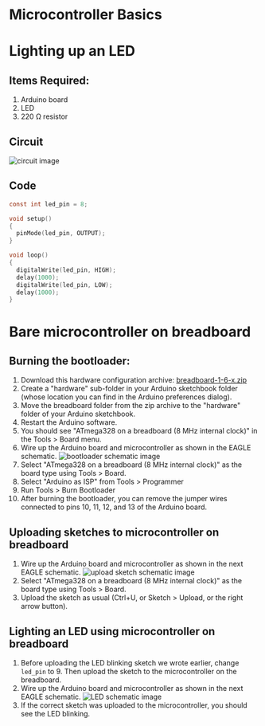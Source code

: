 # Microcontroller Basics
# Lighting up an LED
## Items Required:
1. Arduino board
2. LED
3. 220 Ω resistor
## Circuit
![circuit image](https://screenshots.firefoxusercontent.com/images/9cda65d3-bb8e-48d0-944f-e0f3a9b74855.png)
## Code
```c
const int led_pin = 8; 

void setup()
{
  pinMode(led_pin, OUTPUT);
}

void loop()
{
  digitalWrite(led_pin, HIGH);
  delay(1000);
  digitalWrite(led_pin, LOW);
  delay(1000);
}
```
# Bare microcontroller on breadboard
## Burning the bootloader:
1. Download this hardware configuration archive: [breadboard-1-6-x.zip](https://www.arduino.cc/en/uploads/Tutorial/breadboard-1-6-x.zip)
2. Create a "hardware" sub-folder in your Arduino sketchbook folder (whose location you can find in the Arduino preferences dialog).
3. Move the breadboard folder from the zip archive to the "hardware" folder of your Arduino sketchbook.
4. Restart the Arduino software.
5. You should see "ATmega328 on a breadboard (8 MHz internal clock)" in the Tools > Board menu.
6. Wire up the Arduino board and microcontroller as shown in the EAGLE schematic.
![bootloader schematic image](https://i.imgur.com/aYAJ38H.jpg)
7. Select "ATmega328 on a breadboard (8 MHz internal clock)" as the board type using Tools > Board.
8. Select "Arduino as ISP" from Tools > Programmer
9. Run Tools > Burn Bootloader
10. After burning the bootloader, you can remove the jumper wires connected to pins 10, 11, 12, and 13 of the Arduino board.

## Uploading sketches to microcontroller on breadboard
1. Wire up the Arduino board and microcontroller as shown in the next EAGLE schematic.
![upload sketch schematic image](https://i.imgur.com/xj3L02i.jpg)
2. Select "ATmega328 on a breadboard (8 MHz internal clock)" as the board type using Tools > Board.
3. Upload the sketch as usual (Ctrl+U, or Sketch > Upload, or the right arrow button).

## Lighting an LED using microcontroller on breadboard
1. Before uploading the LED blinking sketch we wrote earlier, change `led_pin` to 9. Then upload the sketch to the microcontroller on the breadboard.
1. Wire up the Arduino board and microcontroller as shown in the next EAGLE schematic.
![LED schematic image](https://i.imgur.com/3dzgj95.jpg)
2. If the correct sketch was uploaded to the microcontroller, you should see the LED blinking.
